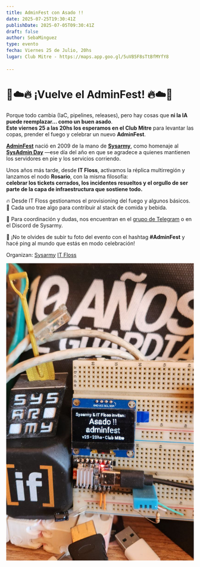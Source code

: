 ```yaml
---
title: AdminFest con Asado !!
date: 2025-07-25T19:30:41Z
publishDate: 2025-07-05T09:30:41Z
draft: false
author: SebaMinguez
type: evento
fecha: Viernes 25 de Julio, 20hs
lugar: Club Mitre - https://maps.app.goo.gl/5uVB5F8sTtBfMYfY8

---
```


# 🔧☁️🔥 ¡Vuelve el AdminFest! 🔥☁️🔧

Porque todo cambia (IaC, pipelines, releases), pero hay cosas que **ni la IA puede reemplazar... como un buen asado**.  
**Este viernes 25 a las 20hs los esperamos en el Club Mitre** para levantar las copas, prender el fuego y celebrar un nuevo **AdminFest**.

[**AdminFest**](https://www.adminfest.com/) nació en 2009 de la mano de [**Sysarmy**](https://sysarmy.com.ar/), como homenaje al [**SysAdmin Day**](https://sysadminday.com/) —ese día del año en que se agradece a quienes mantienen los servidores en pie y los servicios corriendo.

Unos años más tarde, desde **IT Floss**, activamos la réplica multirregión y lanzamos el nodo **Rosario**, con la misma filosofía:  
**celebrar los tickets cerrados, los incidentes resueltos y el orgullo de ser parte de la capa de infraestructura que sostiene todo.**

🔥 Desde IT Floss gestionamos el provisioning del fuego y algunos básicos.  
🥩 Cada uno trae algo para contribuir al stack de comida y bebida.

📡 Para coordinación y dudas, nos encuentran en el [grupo de Telegram](https://t.me/+R8O-ttM9lgdhZWI5) o en el Discord de Sysarmy.

📸 ¡No te olvides de subir tu foto del evento con el hashtag **#AdminFest** y hacé ping al mundo que estás en modo celebración!


Organizan:
[Sysarmy](https://sysarmy.com.ar/)
[IT Floss]( http://itfloss.beer) 

![IT Floss adminfest](/images/adminfest2025.jpg) 
